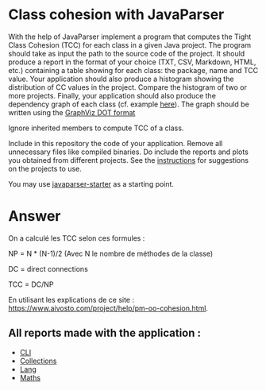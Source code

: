 # Class cohesion with JavaParser

With the help of JavaParser implement a program that computes the Tight Class Cohesion (TCC) for each class in a given Java project. The program should take as input the path to the source code of the project. It should produce a report in the format of your choice (TXT, CSV, Markdown, HTML, etc.) containing a table showing for each class: the package, name and TCC value. 
Your application should also produce a histogram showing the distribution of CC values in the project. Compare the histogram of two or more projects.
Finally, your application should also produce the dependency graph of each class (cf. example [here](https://people.irisa.fr/Benoit.Combemale/pub/course/vv/vv-textbook-v0.1.pdf#cohesion-graph)). The graph should be written using the [GraphViz DOT format](https://www.graphviz.org/)

Ignore inherited members to compute TCC of a class.

Include in this repository the code of your application. Remove all unnecessary files like compiled binaries. Do include the reports and plots you obtained from different projects. See the [instructions](../sujet.md) for suggestions on the projects to use.

You may use [javaparser-starter](../code/javaparser-starter) as a starting point.

# Answer

On a calculé les TCC selon ces formules :

NP = N * (N-1)/2  (Avec N le nombre de méthodes de la classe)

DC = direct connections

TCC = DC/NP

En utilisant les explications de ce site : https://www.aivosto.com/project/help/pm-oo-cohesion.html.


## All reports made with the application :

- [CLI](./../code/Exercise5/report/Cli/report.md)
- [Collections](./../code/Exercise5/report/Collections/report.md)
- [Lang](./../code/Exercise5/report/Lang/report.md)
- [Maths](./../code/Exercise5/report/Maths/report.md)